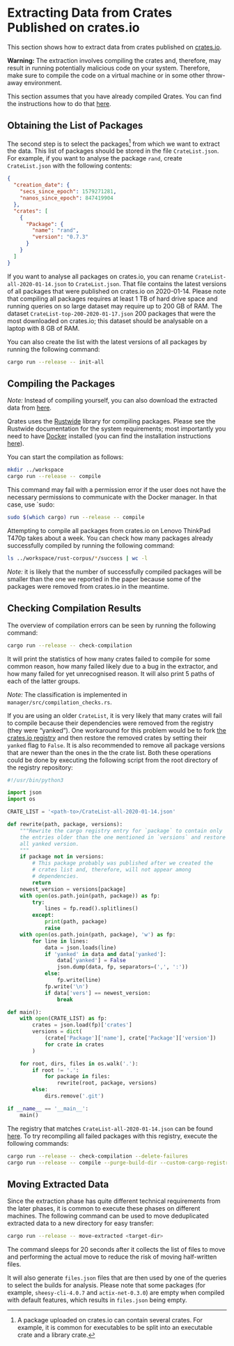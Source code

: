 # Extracting Data from Crates Published on crates.io

This section shows how to extract data from crates published on [crates.io](https://crates.io/).

**Warning:** The extraction involves compiling the crates and, therefore, may result in running potentially malicious code on your system. Therefore, make sure to compile the code on a virtual machine or in some other throw-away environment.

This section assumes that you have already compiled Qrates. You can find the instructions how to do that [here](building.md).

## Obtaining the List of Packages

The second step is to select the packages[^package] from which we want to extract the data. This list of packages should be stored in the file `CrateList.json`. For example, if you want to analyse the package `rand`, create `CrateList.json` with the following contents:

[^package]: A package uploaded on crates.io can contain several crates. For example, it is common for executables to be split into an executable crate and a library crate.

```json
{
  "creation_date": {
    "secs_since_epoch": 1579271281,
    "nanos_since_epoch": 847419904
  },
  "crates": [
    {
      "Package": {
        "name": "rand",
        "version": "0.7.3"
      }
    }
  ]
}
```

If you want to analyse all packages on crates.io, you can rename `CrateList-all-2020-01-14.json` to `CrateList.json`. That file contains the latest versions of all packages that were published on crates.io on 2020-01-14. Please note that compiling all packages requires at least 1 TB of hard drive space and running queries on so large dataset may require up to 200 GB of RAM. The dataset `CrateList-top-200-2020-01-17.json` 200 packages that were the most downloaded on crates.io; this dataset should be analysable on a laptop with 8 GB of RAM.

You can also create the list with the latest versions of all packages by running the following command:

```bash
cargo run --release -- init-all
```

## Compiling the Packages

*Note:* Instead of compiling yourself, you can also download the extracted data from [here](https://doi.org/10.5281/zenodo.4026639).

Qrates uses the [Rustwide](https://github.com/rust-lang/rustwide/) library for compiling packages. Please see the Rustwide documentation for the system requirements; most importantly you need to have [Docker](https://www.docker.com/) installed (you can find the installation instructions [here](https://docs.docker.com/engine/install/)).

You can start the compilation as follows:

```bash
mkdir ../workspace
cargo run --release -- compile
```

This command may fail with a permission error if the user does not have the necessary permissions to communicate with the Docker manager. In that case, use `sudo:

```bash
sudo $(which cargo) run --release -- compile
```

Attempting to compile all packages from crates.io on Lenovo ThinkPad T470p takes about a week. You can check how many packages already successfully compiled by running the following command:

```bash
ls ../workspace/rust-corpus/*/success | wc -l
```

*Note:* it is likely that the number of successfully compiled packages will be smaller than the one we reported in the paper because some of the packages were removed from crates.io in the meantime.

## Checking Compilation Results

The overview of compilation errors can be seen by running the following command:

```bash
cargo run --release -- check-compilation
```

It will print the statistics of how many crates failed to compile for some common reason, how many failed likely due to a bug in the extractor, and how many failed for yet unrecognised reason. It will also print 5 paths of each of the latter groups.

*Note:* The classification is implemented in `manager/src/compilation_checks.rs`.

If you are using an older `CrateList`, it is very likely that many crates will fail to compile because their dependencies were removed from the registry (they were “yanked”). One workaround for this problem would be to fork [the crates.io registry](https://github.com/rust-lang/crates.io-index) and then restore the removed crates by setting their `yanked` flag to `False`. It is also recommended to remove all package versions that are newer than the ones in the the crate list. Both these operations could be done by executing the following script from the root directory of the registry repository:

```python
#!/usr/bin/python3

import json
import os

CRATE_LIST = '<path-to>/CrateList-all-2020-01-14.json'

def rewrite(path, package, versions):
    """Rewrite the cargo registry entry for `package` to contain only
    the entries older than the one mentioned in `versions` and restore
    all yanked version.
    """
    if package not in versions:
        # This package probably was published after we created the
        # crates list and, therefore, will not appear among
        # dependencies.
        return
    newest_version = versions[package]
    with open(os.path.join(path, package)) as fp:
        try:
            lines = fp.read().splitlines()
        except:
            print(path, package)
            raise
    with open(os.path.join(path, package), 'w') as fp:
        for line in lines:
            data = json.loads(line)
            if 'yanked' in data and data['yanked']:
                data['yanked'] = False
                json.dump(data, fp, separators=(',', ':'))
            else:
                fp.write(line)
            fp.write('\n')
            if data['vers'] == newest_version:
                break

def main():
    with open(CRATE_LIST) as fp:
        crates = json.load(fp)['crates']
        versions = dict(
            (crate['Package']['name'], crate['Package']['version'])
            for crate in crates
        )

    for root, dirs, files in os.walk('.'):
        if root != '.':
            for package in files:
                rewrite(root, package, versions)
        else:
            dirs.remove('.git')

if __name__ == '__main__':
    main()
```

The registry that matches `CrateList-all-2020-01-14.json` can be found [here](https://github.com/vakaras/crates.io-index). To try recompiling all failed packages with this registry, execute the following commands:

```bash
cargo run --release -- check-compilation --delete-failures
cargo run --release -- compile --purge-build-dir --custom-cargo-registry https://github.com/vakaras/crates.io-index
```

## Moving Extracted Data

Since the extraction phase has quite different technical requirements from the later phases, it is common to execute these phases on different machines. The following command can be used to move deduplicated extracted data to a new directory for easy transfer:

```bash
cargo run --release -- move-extracted <target-dir>
```

The command sleeps for 20 seconds after it collects the list of files to move and performing the actual move to reduce the risk of moving half-written files.

It will also generate `files.json` files that are then used by one of the queries to select the builds for analysis. Please note that some packages (for example, `sheesy-cli-4.0.7` and `actix-net-0.3.0`) are empty when compiled with default features, which results in `files.json` being empty.
